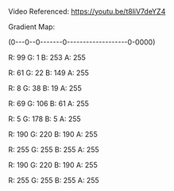 Video Referenced: https://youtu.be/t8liV7deYZ4

Gradient Map: 

(0---0--0-------0-------------------0-0000)

R: 99 G: 1 B: 253 A: 255

R: 61 G: 22 B: 149 A: 255

R: 8 G: 38 B: 19 A: 255

R: 69 G: 106 B: 61 A: 255

R: 5 G: 178 B: 5 A: 255

R: 190 G: 220 B: 190 A: 255

R: 255 G: 255 B: 255 A: 255

R: 190 G: 220 B: 190 A: 255

R: 255 G: 255 B: 255 A: 255
